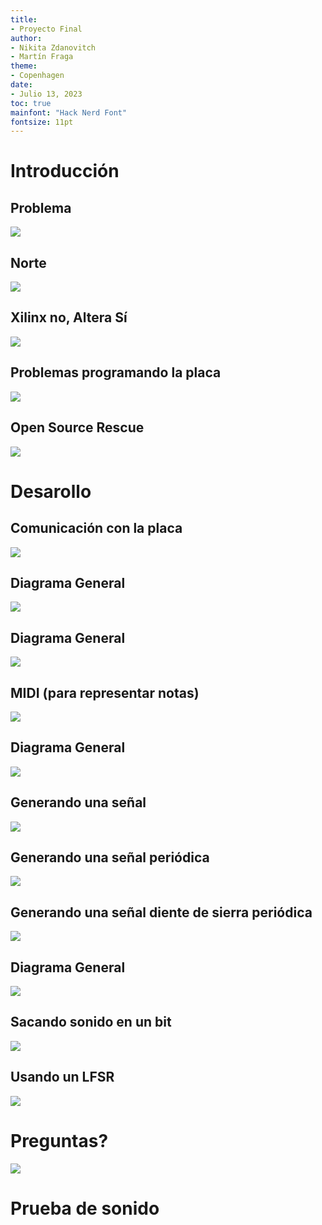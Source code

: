 ```yaml
---
title:
- Proyecto Final
author:
- Nikita Zdanovitch
- Martín Fraga
theme:
- Copenhagen
date:
- Julio 13, 2023
toc: true
mainfont: "Hack Nerd Font"
fontsize: 11pt
---
```



# Introducción

## Problema

![](./img/oh_silent_roland.jpg)

## Norte

![](https://www.renegadeproducer.com/images/synth-patch-basic.png)

## Xilinx no, Altera Sí

![](./img/altera_vs_xilinx.jpg)

## Problemas programando la placa

![](./img/usb_blaster.jpg)

## Open Source Rescue

![](./img/urjtag.jpg)

# Desarollo

## Comunicación con la placa

![](./img/board_io.png)

## Diagrama General

![](./img/board_inside.png)

## Diagrama General

![](./img/board_inside_midi.jpg)

## MIDI (para representar notas)

![](https://cdn-learn.adafruit.com/assets/assets/000/065/483/medium800/projects_midinoteonmessage.jpg?1541786321)

## Diagrama General

![](./img/board_inside_synth.jpg)

## Generando una señal

![](./img/time.jpg)

## Generando una señal periódica

![](https://xaktly.com/Images/Mathematics/Circles/CircleMeasurementDegrees.png)

## Generando una señal diente de sierra periódica

![](./img/synth_tb_2.png)

## Diagrama General

![](./img/board_inside_modulation.jpeg)

## Sacando sonido en un bit

![](https://audiophilereview.com/wp-content/uploads/2018/11/sigma20delta20waveform.png)

## Usando un LFSR

![](./img/one_bit_modulator_tb.png)

# Preguntas?

![](./img/vivo.jpg)

# Prueba de sonido
